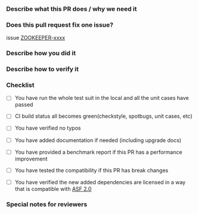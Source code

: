 <!--
Copyright 2002-2022 The Apache Software Foundation

Licensed under the Apache License, Version 2.0 (the "License");
you may not use this file except in compliance with the License.
You may obtain a copy of the License at

http://www.apache.org/licenses/LICENSE-2.0

Unless required by applicable law or agreed to in writing, software
distributed under the License is distributed on an "AS IS" BASIS,
WITHOUT WARRANTIES OR CONDITIONS OF ANY KIND, either express or implied.
See the License for the specific language governing permissions and
limitations under the License.
//-->

### Describe what this PR does / why we need it


### Does this pull request fix one issue?

<!--If that, add "issue ZOOKEEPER-xxxx" below in the next line. For example, issue [ZOOKEEPER-4521](https://issues.apache.org/jira/browse/ZOOKEEPER-4521). Otherwise, add a blank line" -->

issue [ZOOKEEPER-xxxx](https://issues.apache.org/jira/browse/ZOOKEEPER-xxxx)

### Describe how you did it


### Describe how to verify it


### Checklist
<!-- [x]: check the box -->

- [ ] You have run the whole test suit in the local and all the unit cases have passed <!-- mvn verify spotbugs:check checkstyle:check -Pfull-build -Dsurefire-forkcount=4 -->
- [ ] CI build status all becomes green(checkstyle, spotbugs, unit cases, etc)
- [ ] You have verified no typos
- [ ] You have added documentation if needed (including upgrade docs)
- [ ] You have provided a benchmark report if this PR has a performance improvement
- [ ] You have tested the compatibility if this PR has break changes
- [ ] You have verified the new added dependencies are licensed in a way that is compatible with [ASF 2.0](http://www.apache.org/legal/resolved.html#category-a)


### Special notes for reviewers


